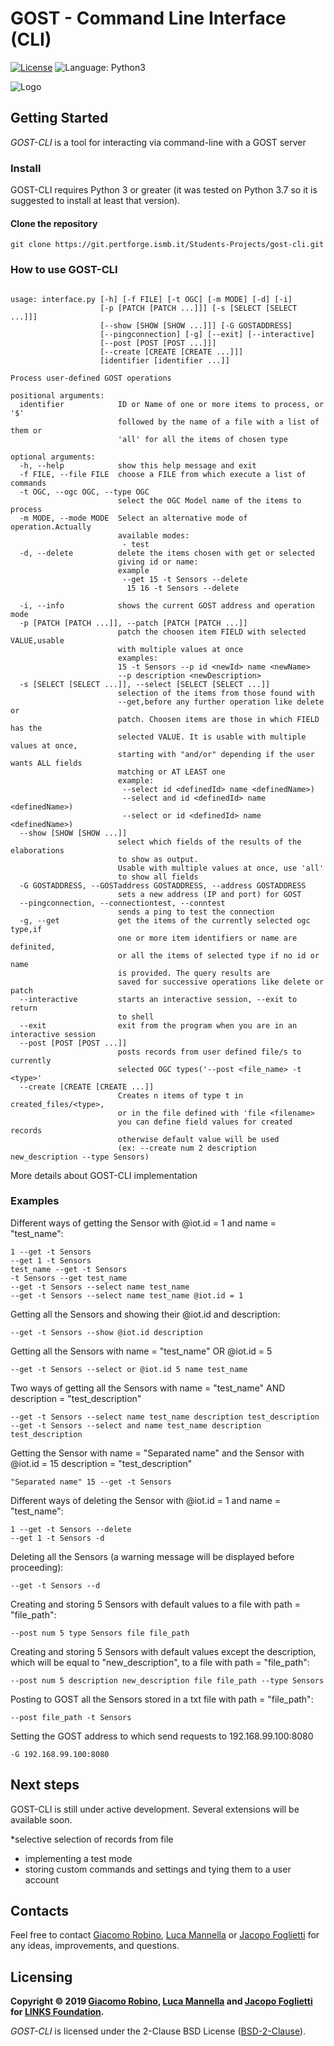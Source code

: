 # GOST - Command Line Interface (CLI)

[![License](https://img.shields.io/badge/License-BSD%202--Clause-orange.svg)](https://opensource.org/licenses/BSD-2-Clause)
![Language: Python3](https://img.shields.io/badge/language-python3-blue.svg)

![Logo](images/example.png)


## Getting Started
*GOST-CLI* is a tool for interacting via command-line with a GOST
server

### Install
GOST-CLI requires Python 3 or greater (it was tested on Python 3.7 so it is suggested to install at least that version).

#### Clone the repository
```
git clone https://git.pertforge.ismb.it/Students-Projects/gost-cli.git
```


### How to use GOST-CLI
```

usage: interface.py [-h] [-f FILE] [-t OGC] [-m MODE] [-d] [-i]
                    [-p [PATCH [PATCH ...]]] [-s [SELECT [SELECT ...]]]
                    [--show [SHOW [SHOW ...]]] [-G GOSTADDRESS]
                    [--pingconnection] [-g] [--exit] [--interactive]
                    [--post [POST [POST ...]]]
                    [--create [CREATE [CREATE ...]]]
                    [identifier [identifier ...]]

Process user-defined GOST operations

positional arguments:
  identifier            ID or Name of one or more items to process, or '$'
                        followed by the name of a file with a list of them or
                        'all' for all the items of chosen type

optional arguments:
  -h, --help            show this help message and exit
  -f FILE, --file FILE  choose a FILE from which execute a list of commands
  -t OGC, --ogc OGC, --type OGC
                        select the OGC Model name of the items to process
  -m MODE, --mode MODE  Select an alternative mode of operation.Actually
                        available modes: 
                         - test
  -d, --delete          delete the items chosen with get or selected
                        giving id or name: 
                        example
                         --get 15 -t Sensors --delete
                          15 16 -t Sensors --delete

  -i, --info            shows the current GOST address and operation mode
  -p [PATCH [PATCH ...]], --patch [PATCH [PATCH ...]]
                        patch the choosen item FIELD with selected VALUE,usable
                        with multiple values at once 
                        examples: 
                        15 -t Sensors --p id <newId> name <newName>
                        --p description <newDescription> 
  -s [SELECT [SELECT ...]], --select [SELECT [SELECT ...]]
                        selection of the items from those found with
                        --get,before any further operation like delete or
                        patch. Choosen items are those in which FIELD has the
                        selected VALUE. It is usable with multiple values at once,
                        starting with "and/or" depending if the user wants ALL fields
                        matching or AT LEAST one
                        example: 
                         --select id <definedId> name <definedName>)
                         --select and id <definedId> name <definedName>)
                         --select or id <definedId> name <definedName>)
  --show [SHOW [SHOW ...]]
                        select which fields of the results of the elaborations 
                        to show as output.
                        Usable with multiple values at once, use 'all'
                        to show all fields
  -G GOSTADDRESS, --GOSTaddress GOSTADDRESS, --address GOSTADDRESS
                        sets a new address (IP and port) for GOST
  --pingconnection, --connectiontest, --conntest
                        sends a ping to test the connection
  -g, --get             get the items of the currently selected ogc type,if
                        one or more item identifiers or name are definited,
                        or all the items of selected type if no id or name 
                        is provided. The query results are
                        saved for successive operations like delete or patch
  --interactive         starts an interactive session, --exit to return
                        to shell
  --exit                exit from the program when you are in an interactive session
  --post [POST [POST ...]]
                        posts records from user defined file/s to currently
                        selected OGC types('--post <file_name> -t <type>'
  --create [CREATE [CREATE ...]]
                        Creates n items of type t in created_files/<type>,
                        or in the file defined with 'file <filename>
                        you can define field values for created records
                        otherwise default value will be used
                        (ex: --create num 2 description new_description --type Sensors)
```

More details about GOST-CLI implementation

### Examples
Different ways of getting the Sensor with @iot.id = 1 
and name = "test_name":
```
1 --get -t Sensors
--get 1 -t Sensors
test_name --get -t Sensors
-t Sensors --get test_name
--get -t Sensors --select name test_name
--get -t Sensors --select name test_name @iot.id = 1

```
Getting all the Sensors and showing their
@iot.id and description:
```
--get -t Sensors --show @iot.id description
```

Getting all the Sensors with name = "test_name" OR @iot.id = 5
```
--get -t Sensors --select or @iot.id 5 name test_name
```

Two ways of getting all the Sensors with 
name = "test_name" AND description = "test_description"
```
--get -t Sensors --select name test_name description test_description
--get -t Sensors --select and name test_name description test_description

```


Getting the Sensor with 
name = "Separated name" and the Sensor with @iot.id = 15
description = "test_description"
```
"Separated name" 15 --get -t Sensors

```

Different ways of deleting the Sensor with @iot.id = 1 
and name = "test_name":
```
1 --get -t Sensors --delete
--get 1 -t Sensors -d
```

Deleting all the Sensors (a warning message will be displayed before proceeding):
```
--get -t Sensors --d
```

Creating and storing 5 Sensors with default values to a file with path = "file_path":
```
--post num 5 type Sensors file file_path
```

Creating and storing 5 Sensors with default values except the description, which will be
 equal to "new_description", to a file with path = "file_path":
```
--post num 5 description new_description file file_path --type Sensors
```

Posting to GOST all the Sensors stored in a txt file with path = "file_path":
```
--post file_path -t Sensors
```

Setting the GOST address to which send requests to 192.168.99.100:8080
```
-G 192.168.99.100:8080
```


## Next steps
GOST-CLI is still under active development. Several extensions will be available soon.

*selective selection of records from file
* implementing a test mode
* storing custom commands and settings and tying them to a user account


## Contacts
Feel free to contact [Giacomo Robino](http://giacomo.robino.it), [Luca Mannella](http://ismb.it/luca.mannella) or [Jacopo Foglietti](http://ismb.it/jacopo.foglietti/)
for any ideas, improvements, and questions.


## Licensing
**Copyright © 2019 [Giacomo Robino](http://ismb.it/giacomo.robino/), [Luca Mannella](http://ismb.it/luca.mannella) 
 and [Jacopo Foglietti](http://ismb.it/jacopo.foglietti/)
 for [LINKS Foundation](http://linksfoundation.com/).**

*GOST-CLI* is licensed under the 2-Clause BSD License ([BSD-2-Clause](https://opensource.org/licenses/BSD-2-Clause)).
